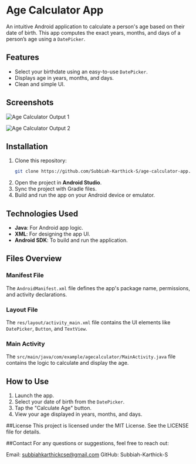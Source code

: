 # Age Calculator App

An intuitive Android application to calculate a person's age based on their date of birth. This app computes the exact years, months, and days of a person’s age using a `DatePicker`.

## Features

- Select your birthdate using an easy-to-use `DatePicker`.
- Displays age in years, months, and days.
- Clean and simple UI.

## Screenshots

![Age Calculator Output 1](https://github.com/user-attachments/assets/ce600db0-c557-4f0c-9f25-fd0911c1ff67)

![Age Calculator Output 2](https://github.com/user-attachments/assets/b4008211-935c-4fd0-9321-37e4e4241249)



## Installation

1. Clone this repository:
   ```bash
   git clone https://github.com/Subbiah-Karthick-S/age-calculator-app.git
2. Open the project in **Android Studio**.
3. Sync the project with Gradle files.
4. Build and run the app on your Android device or emulator.

## Technologies Used

- **Java**: For Android app logic.
- **XML**: For designing the app UI.
- **Android SDK**: To build and run the application.

## Files Overview

### Manifest File
The `AndroidManifest.xml` file defines the app's package name, permissions, and activity declarations.

### Layout File
The `res/layout/activity_main.xml` file contains the UI elements like `DatePicker`, `Button`, and `TextView`.

### Main Activity
The `src/main/java/com/example/agecalculator/MainActivity.java` file contains the logic to calculate and display the age.

## How to Use

1. Launch the app.
2. Select your date of birth from the `DatePicker`.
3. Tap the "Calculate Age" button.
4. View your age displayed in years, months, and days.

##License
This project is licensed under the MIT License. See the LICENSE file for details.

##Contact
For any questions or suggestions, feel free to reach out:

Email: subbiahkarthickcse@gmail.com
GitHub: Subbiah-Karthick-S


